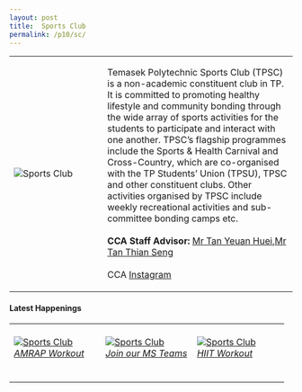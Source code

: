 ```yaml
---
layout: post
title:  Sports Club
permalink: /p10/sc/
---
```


<div>
    <table>
        <tr>
            <td style="width:33%"><image src="{{site.baseurl}}/images/CCA_sc.jpg" style="display:block;margin-left:auto;margin-right:auto;" alt="Sports Club"></image></td>
            <td>
                <p>
                    Temasek Polytechnic Sports Club (TPSC) is a non-academic constituent club in TP. It is committed to promoting healthy lifestyle and community bonding through the wide array of sports activities for the students to participate and interact with one another. TPSC’s flagship programmes include the Sports & Health Carnival and Cross-Country, which are co-organised with the TP Students’ Union (TPSU), TPSC and other constituent clubs. Other activities organised by TPSC include weekly recreational activities and sub-committee bonding camps etc.<br>
                    <br>
                    <b>CCA Staff Advisor:</b> <a href="mailto:tanyh@tp.edu.sg">Mr Tan Yeuan Huei</a>,<a href="mailto:tants@tp.edu.sg">Mr Tan Thian Seng</a><br>
                    <br>
                    CCA <a href="https://www.instagram.com/tp_sportsclub">Instagram</a>
                </p>
            </td>
        </tr>
    </table>
</div>

#### Latest Happenings

<div>
    <table>
        <tr>
            <td style="width:33%"><br>
                <a href="https://www.instagram.com/p/CFEaAwLnSjW/">
                    <image src="{{site.baseurl}}/images/CCA-sc_IG.jpg" style="display:block;margin-left:auto;margin-right:auto;" alt="Sports Club">
                    <h6 style="margin-top:0%">AMRAP Workout</h6>
                    </image>
                </a>
            </td>
            <td style="width:33%"><br>
                <a href="https://www.instagram.com/p/CFElfMkn3la/">
                    <image src="{{site.baseurl}}/images/CCA-sc_IG2.jpg" style="display:block;margin-left:auto;margin-right:auto;" alt="Sports Club">
                    <h6 style="margin-top:0%">Join our MS Teams</h6>
                    </image>
                </a>
            </td>
            <td style="width:33%"><br>
                <a href="https://www.instagram.com/p/CFY6o0UH8gJ/">
                    <image src="{{site.baseurl}}/images/CCA-sc_IG3.jpg" style="display:block;margin-left:auto;margin-right:auto;" alt="Sports Club">
                    <h6 style="margin-top:0%">HIIT Workout</h6>    
                    </image>
                </a>
            </td>
        </tr>
    </table>
</div>